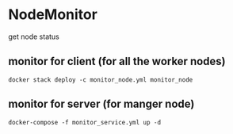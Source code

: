 # NodeMonitor
get node status

## monitor for client (for all the worker nodes)

```shell
docker stack deploy -c monitor_node.yml monitor_node
```

## monitor for server (for manger node)
```shell
docker-compose -f monitor_service.yml up -d
```

